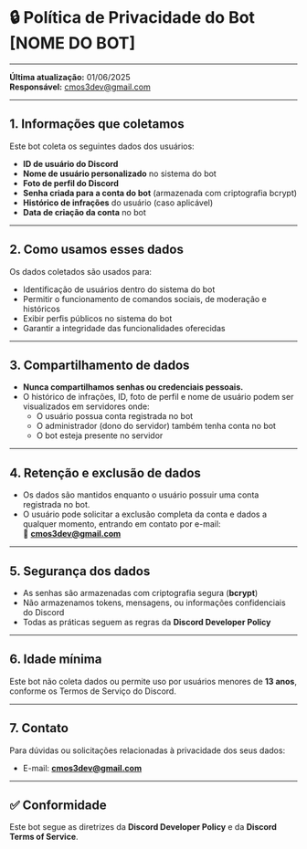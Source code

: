 # 🔒 **Política de Privacidade do Bot [NOME DO BOT]**

---

**Última atualização:** 01/06/2025  
**Responsável:** cmos3dev@gmail.com

---

## 1. Informações que coletamos
Este bot coleta os seguintes dados dos usuários:
- **ID de usuário do Discord**
- **Nome de usuário personalizado** no sistema do bot
- **Foto de perfil do Discord**
- **Senha criada para a conta do bot** (armazenada com criptografia bcrypt)
- **Histórico de infrações** do usuário (caso aplicável)
- **Data de criação da conta** no bot

---

## 2. Como usamos esses dados
Os dados coletados são usados para:
- Identificação de usuários dentro do sistema do bot
- Permitir o funcionamento de comandos sociais, de moderação e históricos
- Exibir perfis públicos no sistema do bot
- Garantir a integridade das funcionalidades oferecidas

---

## 3. Compartilhamento de dados
- **Nunca compartilhamos senhas ou credenciais pessoais.**
- O histórico de infrações, ID, foto de perfil e nome de usuário podem ser visualizados em servidores onde:
  - O usuário possua conta registrada no bot
  - O administrador (dono do servidor) também tenha conta no bot
  - O bot esteja presente no servidor

---

## 4. Retenção e exclusão de dados
- Os dados são mantidos enquanto o usuário possuir uma conta registrada no bot.
- O usuário pode solicitar a exclusão completa da conta e dados a qualquer momento, entrando em contato por e-mail:  
📩 **cmos3dev@gmail.com**

---

## 5. Segurança dos dados
- As senhas são armazenadas com criptografia segura (**bcrypt**)
- Não armazenamos tokens, mensagens, ou informações confidenciais do Discord
- Todas as práticas seguem as regras da **Discord Developer Policy**

---

## 6. Idade mínima
Este bot não coleta dados ou permite uso por usuários menores de **13 anos**, conforme os Termos de Serviço do Discord.

---

## 7. Contato
Para dúvidas ou solicitações relacionadas à privacidade dos seus dados:
- E-mail: **cmos3dev@gmail.com**

---

## ✅ Conformidade
Este bot segue as diretrizes da **Discord Developer Policy** e da **Discord Terms of Service**.
